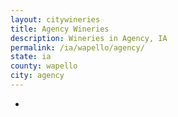 ```yaml
---
layout: citywineries
title: Agency Wineries
description: Wineries in Agency, IA
permalink: /ia/wapello/agency/
state: ia
county: wapello
city: agency
---
```

-
